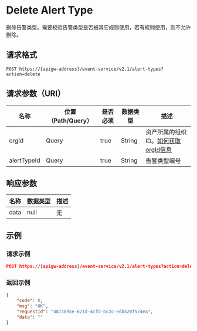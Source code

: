 # Delete Alert Type

删除告警类型。需要校验告警类型是否被其它规则使用，若有规则使用，则不允许删除。

## 请求格式

```
POST https://{apigw-address}/event-service/v2.1/alert-types?action=delete
```

## 请求参数（URI）

| 名称          | 位置（Path/Query） | 是否必须 | 数据类型 | 描述      |
|---------------|------------------|----------|-----------|--------------|
| orgId         | Query            | true     | String    | 资产所属的组织ID。[如何获取orgId信息](/docs/api/zh_CN/latest/api_faqs#id-orgid-orgid)                |
|alertTypeId    | Query  | true  |  String  |  告警类型编号  |



## 响应参数

| 名称  | 数据类型      | 描述               |
|-------|----------------|---------------------------|
|  data |  null  | 无  |




## 示例

### 请求示例

```json
POST https://{apigw-address}/event-service/v2.1/alert-types?action=delete&orgId=1c499110e8800000&alertTypeId=planetTemperature
```

### 返回示例

```json
{
	"code": 0,
	"msg": "OK",
	"requestId": "4873095e-621d-4cfd-bc2c-edb520f574ea",
	"data": ""
}
```
